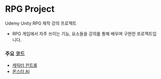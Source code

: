 # RPG Project
 Udemy Unity RPG 제작 강의 프로젝트
- RPG 게임에서 자주 쓰이는 기능, 요소들을 강의를 통해 배우며 구현한 프로젝트입니다.

### 주요 코드
- <a href="https://github.com/Nyppp/RPG-Project/blob/main/Assets/Scripts/Control/PlayerController.cs">캐릭터 컨트롤</a>
- <a href="https://github.com/Nyppp/RPG-Project/blob/main/Assets/Scripts/Control/AIController.cs">몬스터 AI</a>
